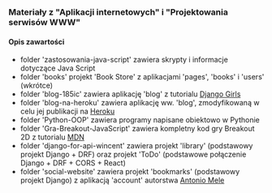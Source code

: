 ### Materiały z "Aplikacji internetowych" i "Projektowania serwisów WWW"

#### Opis zawartości
  * folder 'zastosowania-java-script' zawiera skrypty i informacje dotyczące Java Script  
  * folder 'books' projekt 'Book Store' z aplikacjami 'pages', 'books' i 'users' (wkrótce)  
  * folder 'blog-185ic' zawiera aplikację 'blog' z tutorialu [Django Girls](https://tutorial.djangogirls.org/pl/)  
  * folder 'blog-na-heroku' zawiera aplikację ww. 'blog', zmodyfikowaną w celu jej publikacji na [Heroku](https://blog-zacniewski.herokuapp.com/blog/)  
  * folder 'Python-OOP' zawiera programy napisane obiektowo w Pythonie  
  * folder 'Gra-Breakout-JavaScript' zawiera kompletny kod gry Breakout 2D z tutorialu [MDN](https://developer.mozilla.org/pl/docs/Games/Tutorials/2D_Breakout_game_pure_JavaScript)  
  * folder 'django-for-api-wincent' zawiera projekt 'library' (podstawowy projekt Django + DRF) oraz projekt 'ToDo' (podstawowe połączenie Django + DRF + CORS + React)  
   * folder 'social-website' zawiera projekt 'bookmarks' (podstawowy projekt Django) z aplikacją 'account' autorstwa [Antonio Mele](https://github.com/PacktPublishing/Django-3-by-Example/tree/master/Chapter04)  
  
